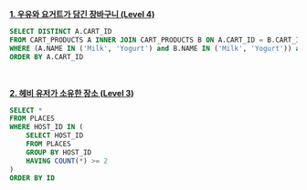 **[1. 우유와 요거트가 담긴 장바구니 (Level 4)](https://programmers.co.kr/learn/courses/30/lessons/62284)**

```sql
SELECT DISTINCT A.CART_ID
FROM CART_PRODUCTS A INNER JOIN CART_PRODUCTS B ON A.CART_ID = B.CART_ID
WHERE (A.NAME IN ('Milk', 'Yogurt') and B.NAME IN ('Milk', 'Yogurt')) and A.NAME != B.NAME
ORDER BY A.CART_ID
```

<br/>

**[2. 헤비 유저가 소유한 장소 (Level 3)](https://programmers.co.kr/learn/courses/30/lessons/77487)**

```sql
SELECT *
FROM PLACES
WHERE HOST_ID IN (
    SELECT HOST_ID
    FROM PLACES
    GROUP BY HOST_ID
    HAVING COUNT(*) >= 2
)
ORDER BY ID
```
